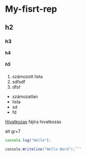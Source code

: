 # My-fisrt-rep

## h2
### h3
#### h4
##### h5
1. számozott lista
2. sdfsdf
3. dfsf

- számozatlan
- lista
- sd
- fd

[Hivatkozas](index.php) fájlra hivatkozás

alt gr+7

``` javascript
console.log("Hello");
```
```c#
console.Writeline("Hello Word");```
